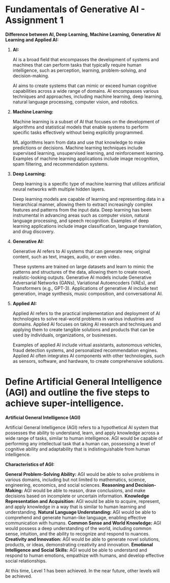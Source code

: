 # Fundamentals of Generative AI - Assignment 1

**Difference between AI, Deep Learning, Machine Learning, Generative AI Learning and Applied AI:**

1. **AI:**

   AI is a broad field that encompasses the development of systems and machines that can perform tasks that typically require human intelligence, such as perception, learning, problem-solving, and decision-making.

   AI aims to create systems that can mimic or exceed human cognitive capabilities across a wide range of domains.
   AI encompasses various techniques and approaches, including machine learning, deep learning, natural language processing, computer vision, and robotics.

2. **Machine Learning:**

   Machine learning is a subset of AI that focuses on the development of algorithms and statistical models that enable systems to perform specific tasks effectively without being explicitly programmed.

   ML algorithms learn from data and use that knowledge to make predictions or decisions.
   Machine learning techniques include supervised learning, unsupervised learning, and reinforcement learning.
   Examples of machine learning applications include image recognition, spam filtering, and recommendation systems.

3. **Deep Learning:**

   Deep learning is a specific type of machine learning that utilizes artificial neural networks with multiple hidden layers.

   Deep learning models are capable of learning and representing data in a hierarchical manner, allowing them to extract increasingly complex features and patterns from the input data.
   Deep learning has been instrumental in advancing areas such as computer vision, natural language processing, and speech recognition.
   Examples of deep learning applications include image classification, language translation, and drug discovery.

4. **Generative AI:**

   Generative AI refers to AI systems that can generate new, original content, such as text, images, audio, or even video.

   These systems are trained on large datasets and learn to mimic the patterns and structures of the data, allowing them to create novel, realistic-looking outputs.
   Generative AI models include Generative Adversarial Networks (GANs), Variational Autoencoders (VAEs), and Transformers (e.g., GPT-3).
   Applications of generative AI include text generation, image synthesis, music composition, and conversational AI.

5. **Applied AI:**

   Applied AI refers to the practical implementation and deployment of AI technologies to solve real-world problems in various industries and domains.
   Applied AI focuses on taking AI research and techniques and applying them to create tangible solutions and products that can be used by individuals, organizations, or businesses.

   Examples of applied AI include virtual assistants, autonomous vehicles, fraud detection systems, and personalized recommendation engines.
   Applied AI often integrates AI components with other technologies, such as sensors, software, and hardware, to create comprehensive solutions.

# Define Artificial General Intelligence (AGI) and outline the five steps to achieve super-intelligence.

**Artificial General Intelligence (AGI)**

Artificial General Intelligence (AGI) refers to a hypothetical AI system that possesses the ability to understand, learn, and apply knowledge across a wide range of tasks, similar to human intelligence. AGI would be capable of performing any intellectual task that a human can, possessing a level of cognitive ability and adaptability that is indistinguishable from human intelligence.

**Characteristics of AGI:**

**General Problem-Solving Ability:** AGI would be able to solve problems in various domains, including but not limited to mathematics, science, engineering, economics, and social sciences.
**Reasoning and Decision-Making:** AGI would be able to reason, draw conclusions, and make decisions based on incomplete or uncertain information.
**Knowledge Representation and Acquisition:** AGI would be able to acquire, represent, and apply knowledge in a way that is similar to human learning and understanding.
**Natural Language Understanding:** AGI would be able to comprehend and generate human-like language, enabling effective communication with humans.
**Common Sense and World Knowledge:** AGI would possess a deep understanding of the world, including common sense, intuition, and the ability to recognize and respond to nuances.
**Creativity and Innovation:** AGI would be able to generate novel solutions, products, or ideas, demonstrating creativity and innovation.
**Emotional Intelligence and Social Skills:** AGI would be able to understand and respond to human emotions, empathize with humans, and develop effective social relationships.

At this time, Level 1 has been achieved. In the near future, other levels will be achieved.

```

```
